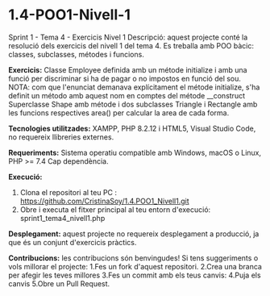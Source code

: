 # 1.4-POO1-Nivell-1
Sprint 1 - Tema 4 - Exercicis Nivel 1
Descripció: aquest projecte conté la resolució dels exercicis del nivell 1 del tema 4. 
Es treballa amb POO bàcic: classes, subclasses, métodes i funcions.

**Exercicis:**
Classe Employee definida amb un métode initialize i amb una funció per discriminar si ha de pagar o no impostos en funció del sou. 
NOTA: com que l'enunciat demanava explícitament el métode initialize, s'ha definit un método amb aquest nom en comptes del métode __construct 
Superclasse Shape amb métode i dos subclasses Triangle i Rectangle amb les funcions respectives area() per calcular la area de cada forma.

**Tecnologies utilitzades:**
XAMPP, PHP 8.2.12 i HTML5, Visual Studio Code, no requereix llibreries externes.

**Requeriments:**
Sistema operatiu compatible amb Windows, macOS o Linux, PHP >= 7.4 Cap dependència.

**Execució:**
1. Clona el repositori al teu PC : https://github.com/CristinaSoy/1.4.POO1_Nivell1.git
2. Obre i executa el fitxer principal al teu entorn d'execució: sprint1_tema4_nivell1.php

**Desplegament:** aquest projecte no requereix desplegament a producció, ja que és un conjunt d'exercicis pràctics. 

**Contribucions:** les contribucions són benvingudes! Si tens suggeriments o vols millorar el projecte:
1.Fes un fork d'aquest repositori.
2.Crea una branca per afegir les teves millores
3.Fes un commit amb els teus canvis:
4.Puja els canvis
5.Obre un Pull Request.


